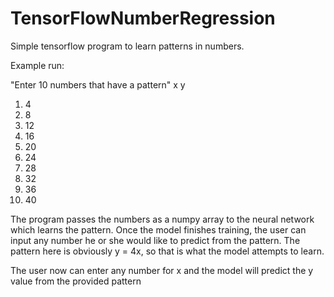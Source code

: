 # TensorFlowNumberRegression
Simple tensorflow program to learn patterns in numbers.


Example run:

"Enter 10 numbers that have a pattern"
x  y
1) 4
2) 8
3) 12
4) 16
5) 20
6) 24
7) 28
8) 32
9) 36
10) 40

The program passes the numbers as a numpy array to the neural network which learns the pattern.
Once the model finishes training, the user can input any number he or she would like to predict from the pattern.
The pattern here is obviously y = 4x, so that is what the model attempts to learn. 

The user now can enter any number for x and the model will predict the y value from the provided pattern

